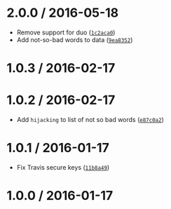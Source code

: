 <!--remark setext-->

<!--lint disable no-multiple-toplevel-headings -->

2.0.0 / 2016-05-18
==================

*   Remove support for duo ([`1c2aca0`](https://github.com/wooorm/profanities/commit/1c2aca0))
*   Add not-so-bad words to data ([`9ea8352`](https://github.com/wooorm/profanities/commit/9ea8352))

1.0.3 / 2016-02-17
==================

1.0.2 / 2016-02-17
==================

*   Add `hijacking` to list of not so bad words ([`e87c0a2`](https://github.com/wooorm/profanities/commit/e87c0a2))

1.0.1 / 2016-01-17
==================

*   Fix Travis secure keys ([`11b8a49`](https://github.com/wooorm/profanities/commit/11b8a49))

1.0.0 / 2016-01-17
==================

